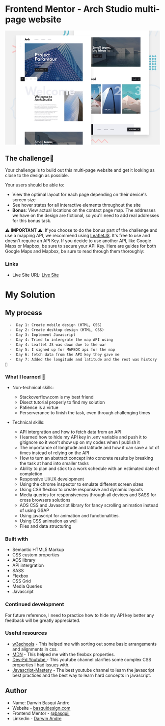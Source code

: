 # Frontend Mentor - Arch Studio multi-page website

![Design preview for the Arch Studio multi-page website coding challenge](./preview.jpg)

## The challenge👋

Your challenge is to build out this multi-page website and get it looking as close to the design as possible.

Your users should be able to: 

- View the optimal layout for each page depending on their device's screen size
- See hover states for all interactive elements throughout the site
- **Bonus**: View actual locations on the contact page map. The addresses we have on the design are fictional, so you'll need to add real addresses for this bonus task.

⚠️ **IMPORTANT** ⚠️: If you choose to do the bonus part of the challenge and use a mapping API, we recommend using [LeafletJS](https://leafletjs.com/). It's free to use and doesn't require an API Key. If you decide to use another API, like Google Maps or Mapbox, be sure to secure your API Key. Here are guides for both Google Maps and Mapbox, be sure to read through them thoroughly:

### Links

<!-- - Solution URL: [Solution page on FrontendMentor]() -->
- Live Site URL: [Live Site](https://noahark.netlify.app/index.html)
# My Solution
## My process

      -  Day 1: Create mobile design (HTML, CSS)
      -  Day 2: Create desktop design (HTML, CSS)
      -  Day 3: Implement Javascript
      -  Day 4: Tried to intergrate the map API using
      -  Day 4: Leaflet JS was down due to the war
      -  Day 5: I signed up for MAPBOX api for the map
      -  Day 6: fetch data from the API key they gave me
      -  Day 7: Added the longitude and latitude and the rest was history 🚀

### What I learned 🚀

-  Non-technical skills:
      -  Stackoverflow.com is my best friend
      -  Disect tutorial properly to find my solution
      -  Patience is a virtue
   -  Perserverance to finish the task, even through challenging times

-  Technical skills:
   -  API intergration and how to fetch data from an API
   -  I learned how to hide my API key in .env variable and push it to gitignore so it won't show up on my codes when I publish it
   - The importance of longitude and latitude and how it can save a lot of times instead of relying on the API
   -  How to turn an abstract concept into concrete results by breaking the task at hand into smaller tasks
   -  Ability to plan and stick to a work schedule with an estimated date of completion
   -  Responsive UI/UX development
   -  Using the chrome inspector to emulate different screen sizes
   -  Using CSS flexbox to create responsive and dynamic layouts
   -  Media queries for responsiveness through all devices and SASS for cross browsers solutions
   - AOS CSS and Javascript library for fancy scrolling animation instead of using GSAP
   -  Using javascript for animation and functionalities.
   -  Using CSS animation as well
   - Files and data structuring 



### Built with

- Semantic HTML5 Markup
- CSS custom properties
- AOS library
- API intergration
- SASS
- Flexbox
- CSS Grid
- Media Queries
- Javascript

### Continued development

For future reference, I need to practice how to hide my API key better any feedback will be greatly appreciated.
### Useful resources

- [w3schools](https://www.w3schools.com) - This helped me with sorting out some basic arrangements and alignments in css.
- [MDN](https://developer.mozilla.org/en-US/docs/Learn/CSS/CSS_layout/Flexbox) - This helped me with the flexbox properties.
- [Dev-Ed Youtube ](https://www.youtube.com/c/DevEd) - This youtube channel clarifies some complex CSS properties I had issues with.
- [Javascript-Mastery](https://www.youtube.com/c/JavaScriptMastery) - The best youtube channel to learn the javascript best practices and the best way to learn hard concepts in javascript. 

## Author

- Name: Darwin Basqui Andre
- Website - [basquidesign.com](https://www.basquidesign.com/)
- Frontend Mentor - [@basquii](https://www.frontendmentor.io/profile/basquii)
- Linkedin - [Darwin Andre](https://www.linkedin.com/in/basqui)


